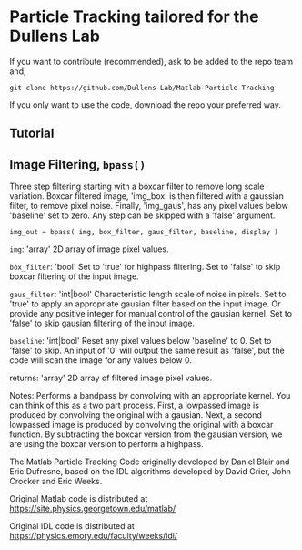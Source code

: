 # Particle Tracking tailored for the Dullens Lab

If you want to contribute (recommended), ask to be added to the repo team and, 

`git clone https://github.com/Dullens-Lab/Matlab-Particle-Tracking`

If you only want to use the code, download the repo your preferred way.

## Tutorial

## Image Filtering, `bpass()`

Three step filtering starting with a boxcar filter to remove long scale variation. Boxcar filtered image, 'img_box' is then filtered with a gaussian filter, to remove pixel noise. Finally, 'img_gaus', has any pixel values below 'baseline' set to zero. Any step can be skipped with a 'false' argument.

`img_out = bpass( img, box_filter, gaus_filter, baseline, display )`

`img`:          'array' 2D array of image pixel values.

`box_filter`:   'bool' Set to 'true' for highpass filtering.
              Set to 'false' to skip boxcar filtering of the input image.

`gaus_filter`: 'int|bool' Characteristic length scale of noise in pixels.
              Set to 'true' to apply an appropriate gausian filter based on the input image.
              Or provide any positive integer for manual control of the gausian kernel. 
              Set to 'false' to skip gausian filtering of the input image.

`baseline`:     'int|bool' Reset any pixel values below 'baseline' to 0.
              Set to 'false' to skip. 
              An input of '0' will output the same result as 'false', but the code will scan the image for any values below 0.

returns:      'array' 2D array of filtered image pixel values.

Notes:        Performs a bandpass by convolving with an appropriate kernel. You can think of this as 
              a two part process. First, a lowpassed image is produced by convolving the original 
              with a gausian. Next, a second lowpassed image is produced by convolving the original 
              with a boxcar function. By subtracting the boxcar version from the gausian version, we
              are using the boxcar version to perform a highpass.


The Matlab Particle Tracking Code originally developed by Daniel Blair and Eric Dufresne, based on the IDL algorithms developed by David Grier, John Crocker and Eric Weeks.

Original Matlab code is distributed at https://site.physics.georgetown.edu/matlab/

Original IDL code is distributed at https://physics.emory.edu/faculty/weeks/idl/

